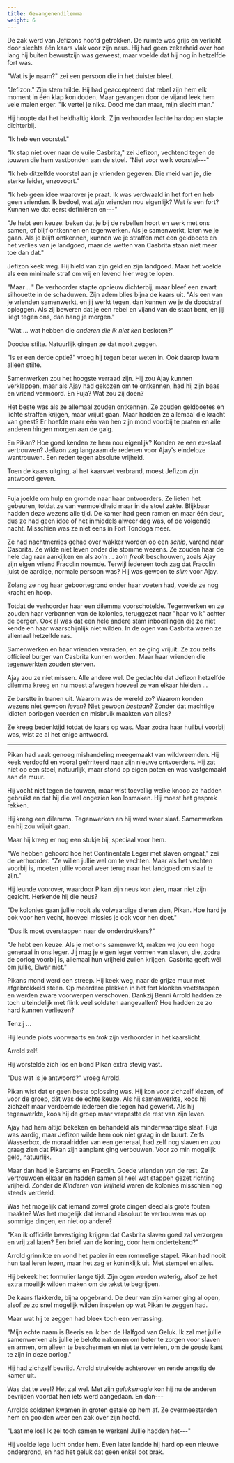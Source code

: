 ```yaml
---
title: Gevangenendilemma
weight: 6
---
```

De zak werd van Jefizons hoofd getrokken. De ruimte was grijs en verlicht door slechts één kaars vlak voor zijn neus. Hij had geen zekerheid over hoe lang hij buiten bewustzijn was geweest, maar voelde dat hij nog in hetzelfde fort was.

"Wat is je naam?" zei een persoon die in het duister bleef.

"Jefizon." Zijn stem trilde. Hij had geaccepteerd dat rebel zijn hem elk moment in één klap kon doden. Maar gevangen door de vijand leek hem vele malen erger. "Ik vertel je niks. Dood me dan maar, mijn slecht man."

Hij hoopte dat het heldhaftig klonk. Zijn verhoorder lachte hardop en stapte dichterbij.

"Ik heb een voorstel."

"Ik stap niet over naar de vuile Casbrita," zei Jefizon, vechtend tegen de touwen die hem vastbonden aan de stoel. "Niet voor welk voorstel---"

"Ik heb ditzelfde voorstel aan je vrienden gegeven. Die meid van je, die sterke leider, enzovoort."

"Ik heb geen idee waarover je praat. Ik was verdwaald in het fort en heb geen vrienden. Ik bedoel, wat _zijn_ vrienden nou eigenlijk? Wat _is_ een fort? Kunnen we dat eerst definiëren en---"

"Je hebt een keuze: beken dat je bij de rebellen hoort en werk met ons samen, of blijf ontkennen en tegenwerken. Als je samenwerkt, laten we je gaan. Als je blijft ontkennen, kunnen we je straffen met een geldboete en het verlies van je landgoed, maar de wetten van Casbrita staan niet meer toe dan dat."

Jefizon keek weg. Hij hield van zijn geld en zijn landgoed. Maar het voelde als een minimale straf om vrij en levend hier weg te lopen.

"Maar ..." De verhoorder stapte opnieuw dichterbij, maar bleef een zwart silhouette in de schaduwen. Zijn adem blies bijna de kaars uit. "Als een van je vrienden samenwerkt, en jij werkt tegen, dan kunnen we je de doodstraf opleggen. Als zij beweren dat je een rebel en vijand van de staat bent, en jij liegt tegen ons, dan hang je morgen."

"Wat ... wat hebben die _anderen die ik niet ken_ besloten?"

Doodse stilte. Natuurlijk gingen ze dat nooit zeggen.

"Is er een derde optie?" vroeg hij tegen beter weten in. Ook daarop kwam alleen stilte.

Samenwerken zou het hoogste verraad zijn. Hij zou Ajay kunnen verklappen, maar als Ajay had gekozen om te ontkennen, had hij zijn baas en vriend vermoord. En Fuja? Wat zou zij doen?

Het beste was als ze allemaal zouden ontkennen. Ze zouden geldboetes en lichte straffen krijgen, maar vrijuit gaan. Maar hadden ze allemaal die kracht van geest? Er hoefde maar één van hen zijn mond voorbij te praten en alle anderen hingen morgen aan de galg.

En Pikan? Hoe goed kenden ze hem nou eigenlijk? Konden ze een ex-slaaf vertrouwen? Jefizon zag langzaam de redenen voor Ajay's eindeloze wantrouwen. Een reden tegen absolute vrijheid.

Toen de kaars uitging, al het kaarsvet verbrand, moest Jefizon zijn antwoord geven.

___

Fuja joelde om hulp en gromde naar haar ontvoerders. Ze lieten het gebeuren, totdat ze van vermoeidheid maar in de stoel zakte. Blijkbaar hadden deze wezens alle tijd. De kamer had geen ramen en maar één deur, dus ze had geen idee of het inmiddels alweer dag was, of de volgende nacht. Misschien was ze niet eens in Fort Tondoga meer.

Ze had nachtmerries gehad over wakker worden op een _schip_, varend naar Casbrita. Ze wilde niet leven onder die stomme wezens. Ze zouden haar de hele dag raar aankijken en als zo'n ... zo'n _freak_ beschouwen, zoals Ajay zijn eigen vriend Fracclin noemde. Terwijl iedereen toch zag dat Fracclin juist de aardige, normale persoon was? Hij was gewoon te _slim_ voor Ajay.

Zolang ze nog haar geboortegrond onder haar voeten had, voelde ze nog kracht en hoop.

Totdat de verhoorder haar een dilemma voorschotelde. Tegenwerken en ze zouden haar verbannen van de kolonies, teruggezet naar "haar volk" achter de bergen. Ook al was dat een hele andere stam inboorlingen die ze niet kende en haar waarschijnlijk niet wilden. In de ogen van Casbrita waren ze allemaal hetzelfde ras.

Samenwerken en haar vrienden verraden, en ze ging vrijuit. Ze zou zelfs officieel burger van Casbrita kunnen worden. Maar haar vrienden die tegenwerkten zouden sterven.

Ajay zou ze niet missen. Alle andere wel. De gedachte dat Jefizon hetzelfde dilemma kreeg en nu moest afwegen hoeveel ze van elkaar hielden ...

Ze barstte in tranen uit. Waarom was de wereld zo? Waarom konden wezens niet gewoon _leven_? Niet gewoon _bestaan_? Zonder dat machtige idioten oorlogen voerden en misbruik maakten van alles?

Ze kreeg bedenktijd totdat de kaars op was. Maar zodra haar huilbui voorbij was, wist ze al het enige antwoord.

___

Pikan had vaak genoeg mishandeling meegemaakt van wildvreemden. Hij keek verdoofd en vooral geïrriteerd naar zijn nieuwe ontvoerders. Hij zat niet op een stoel, natuurlijk, maar stond op eigen poten en was vastgemaakt aan de muur.

Hij vocht niet tegen de touwen, maar wist toevallig welke knoop ze hadden gebruikt en dat hij die wel ongezien kon losmaken. Hij moest het gesprek rekken.

Hij kreeg een dilemma. Tegenwerken en hij werd weer slaaf. Samenwerken en hij zou vrijuit gaan.

Maar hij kreeg er nog een stukje bij, speciaal voor hem.

"We hebben gehoord hoe het Continentale Leger met slaven omgaat," zei de verhoorder. "Ze willen jullie wel om te vechten. Maar als het vechten voorbij is, moeten jullie vooral weer terug naar het landgoed om slaaf te zijn."

Hij leunde voorover, waardoor Pikan zijn neus kon zien, maar niet zijn gezicht. Herkende hij die neus?

"De kolonies gaan jullie nooit als volwaardige dieren zien, Pikan. Hoe hard je ook voor hen vecht, hoeveel missies je ook voor hen doet."

"Dus ik moet overstappen naar de onderdrukkers?"

"Je hebt een keuze. Als je met ons samenwerkt, maken we jou een hoge generaal in ons leger. Jij mag je eigen leger vormen van slaven, die, zodra de oorlog voorbij is, allemaal hun vrijheid zullen krijgen. Casbrita geeft wél om jullie, Elwar niet."

Pikans mond werd een streep. Hij keek weg, naar de grijze muur met afgebrokkeld steen. Op meerdere plekken in het fort klonken voetstappen en werden zware voorwerpen verschoven. Dankzij Benni Arrold hadden ze toch uiteindelijk met flink veel soldaten aangevallen? Hoe hadden ze zo hard kunnen verliezen?

Tenzij ...

Hij leunde plots voorwaarts en _trok_ zijn verhoorder in het kaarslicht. 

Arrold zelf. 

Hij worstelde zich los en bond Pikan extra stevig vast.

"Dus wat is je antwoord?" vroeg Arrold. 

Pikan wist dat er geen beste oplossing was. Hij kon voor zichzelf kiezen, of voor de groep, dát was de echte keuze. Als hij samenwerkte, koos hij zichzelf maar verdoemde iedereen die tegen had gewerkt. Als hij tegenwerkte, koos hij de groep maar verpestte de rest van zijn leven.

Ajay had hem altijd bekeken en behandeld als minderwaardige slaaf. Fuja was aardig, maar Jefizon wilde hem ook niet graag in de buurt. Zelfs Wasserbox, de moraalridder van een generaal, had zelf nog slaven en zou graag zien dat Pikan zijn aanplant ging verbouwen. Voor zo min mogelijk geld, natuurlijk.

Maar dan had je Bardams en Fracclin. Goede vrienden van de rest. Ze vertrouwden elkaar en hadden samen al heel wat stappen gezet richting vrijheid. Zonder de _Kinderen van Vrijheid_ waren de kolonies misschien nog steeds verdeeld.

Was het mogelijk dat iemand zowel grote dingen deed als grote fouten maakte? Was het mogelijk dat iemand absoluut te vertrouwen was op sommige dingen, en niet op andere?

"Kan ik officiële bevestiging krijgen dat Casbrita slaven goed zal verzorgen en vrij zal laten? Een brief van de koning, door hem ondertekend?"

Arrold grinnikte en vond het papier in een rommelige stapel. Pikan had nooit hun taal leren lezen, maar het zag er koninklijk uit. Met stempel en alles.

Hij bekeek het formulier lange tijd. Zijn ogen werden waterig, alsof ze het extra moeilijk wilden maken om de tekst te begrijpen. 

De kaars flakkerde, bijna opgebrand. De deur van zijn kamer ging al open, alsof ze zo snel mogelijk wilden inspelen op wat Pikan te zeggen had.

Maar wat hij te zeggen had bleek toch een verrassing.

"Mijn echte naam is Beeris en ik ben de Halfgod van Geluk. Ik zal met jullie samenwerken als jullie je belofte nakomen om beter te zorgen voor slaven en armen, om alleen te beschermen en niet te vernielen, om de _goede_ kant te zijn in deze oorlog."

Hij had zichzelf bevrijd. Arrold struikelde achterover en rende angstig de kamer uit.

Was dat te veel? Het zal wel. Met zijn _geluksmagie_ kon hij nu de anderen bevrijden voordat hen iets werd aangedaan. En dan---

Arrolds soldaten kwamen in groten getale op hem af. Ze overmeesterden hem en gooiden weer een zak over zijn hoofd.

"Laat me los! Ik zei toch samen te werken! Jullie hadden het---"

Hij voelde lege lucht onder hem. Even later landde hij hard op een nieuwe ondergrond, en had het geluk dat geen enkel bot brak.